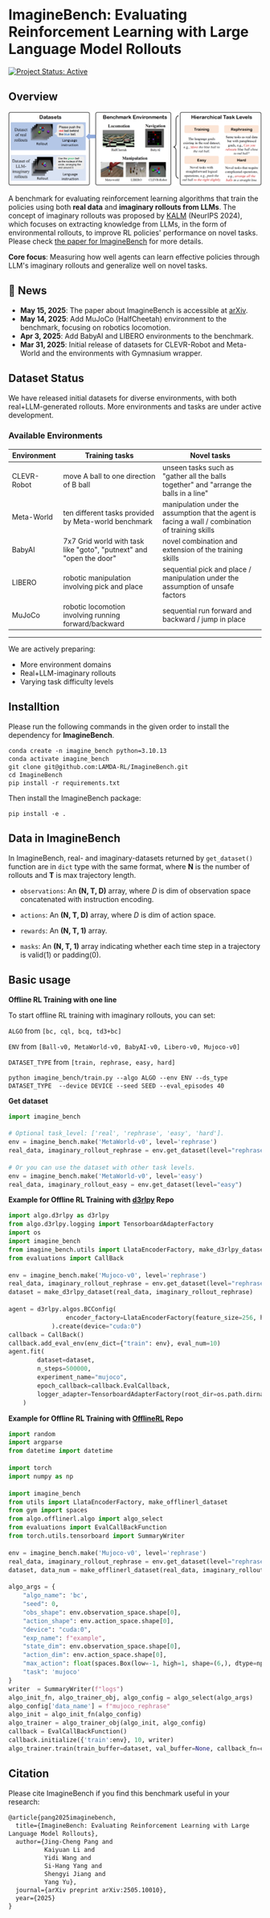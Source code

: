 <h1>ImagineBench: Evaluating Reinforcement Learning
with Large Language Model Rollouts</h1>

[![Project Status: Active](https://img.shields.io/badge/status-active-green)](https://github.com/LAMDA-RL/ImagineBench)

## Overview

![Overview of ImagineBench](./docs/overview.png)

A benchmark for evaluating reinforcement learning algorithms that train the policies using both **real data** and **imaginary rollouts from LLMs**. The concept of imaginary rollouts was proposed by [KALM](https://openreview.net/forum?id=tb1MlJCY5g) (NeurIPS 2024), which focuses on extracting knowledge from LLMs, in the form of environmental rollouts, to improve RL policies' performance on novel tasks. 
Please check [the paper for ImagineBench](https://arxiv.org/abs/2505.10010v1) for more details.

**Core focus**: Measuring how well agents can learn effective policies through LLM's imaginary rollouts and generalize well on novel tasks.


## 📢 News
- **May 15, 2025**: The paper about ImagineBench is accessible at [arXiv](https://arxiv.org/abs/2505.10010v1).
- **May 14, 2025**: Add MuJoCo (HalfCheetah) environment to the benchmark, focusing on robotics locomotion.
- **Apr 3, 2025**: Add BabyAI and LIBERO environments to the benchmark.
- **Mar 31, 2025**: Initial release of datasets for CLEVR-Robot and Meta-World and the environments with Gymnasium wrapper.


## Dataset Status


We have released initial datasets for diverse environments, with both real+LLM-generated rollouts.
More environments and tasks are under active development.

### Available Environments
| Environment | Training tasks                                                  | Novel tasks                                                                                        |
|-------------|-----------------------------------------------------------------|----------------------------------------------------------------------------------------------------|
| CLEVR-Robot | move A ball to one direction of B ball                          | unseen tasks such as "gather all the balls together" and "arrange the balls in a line"             |
| Meta-World  | ten different tasks provided by Meta-world benchmark            | manipulation under the assumption that the agent is facing a wall / combination of training skills |
| BabyAI      | 7x7 Grid world with task like "goto", "putnext" and "open the door" | novel combination and extension of the training skills                                             |
| LIBERO      | robotic manipulation involving pick and place                   | sequential pick and place / manipulation under the assumption of unsafe factors                    |
| MuJoCo      | robotic locomotion involving running forward/backward    | sequential run forward and backward / jump in place                                                |

---

We are actively preparing:

- More environment domains
- Real+LLM-imaginary rollouts
- Varying task difficulty levels

## Installtion

Please run the following commands in the given order to install the dependency for **ImagineBench**.

```
conda create -n imagine_bench python=3.10.13
conda activate imagine_bench
git clone git@github.com:LAMDA-RL/ImagineBench.git
cd ImagineBench
pip install -r requirements.txt
```
Then install the ImagineBench package:
```
pip install -e .
```
## Data in ImagineBench
In ImagineBench, real- and imaginary-datasets returned by `get_dataset()` function are in `dict` type with the same format, where **N** is the number of rollouts and **T** is max trajectory length.

- `observations`: An **(N, T, D)** array, where *D* is dim of observation space concatenated with instruction encoding.

- `actions`: An **(N, T, D)** array, where *D* is dim of action space.

- `rewards`: An **(N, T, 1)** array.

- `masks`: An **(N, T, 1)** array indicating whether each time step in a trajectory is valid(1) or padding(0).

## Basic usage

**Offline RL Training with one line**

To start offline RL training with imaginary rollouts, you can set:

`ALGO` from `[bc, cql, bcq, td3+bc]`

`ENV` from `[Ball-v0, MetaWorld-v0, BabyAI-v0, Libero-v0, Mujoco-v0]`

`DATASET_TYPE` from `[train, rephrase, easy, hard]`

```
python imagine_bench/train.py --algo ALGO --env ENV --ds_type DATASET_TYPE  --device DEVICE --seed SEED --eval_episodes 40
```

**Get dataset** 
```python
import imagine_bench

# Optional task_level: ['real', 'rephrase', 'easy', 'hard'].
env = imagine_bench.make('MetaWorld-v0', level='rephrase')
real_data, imaginary_rollout_rephrase = env.get_dataset(level="rephrase") 

# Or you can use the dataset with other task levels.
env = imagine_bench.make('MetaWorld-v0', level='easy')
real_data, imaginary_rollout_easy = env.get_dataset(level="easy")
```

**Example for Offline RL Training with [d3rlpy](https://github.com/takuseno/d3rlpy) Repo** 
```python
import algo.d3rlpy as d3rlpy
from algo.d3rlpy.logging import TensorboardAdapterFactory
import os
import imagine_bench
from imagine_bench.utils import LlataEncoderFactory, make_d3rlpy_dataset
from evaluations import CallBack

env = imagine_bench.make('Mujoco-v0', level='rephrase')
real_data, imaginary_rollout_rephrase = env.get_dataset(level="rephrase") 
dataset = make_d3rlpy_dataset(real_data, imaginary_rollout_rephrase)

agent = d3rlpy.algos.BCConfig(
                encoder_factory=LlataEncoderFactory(feature_size=256, hidden_size=256),
            ).create(device="cuda:0")
callback = CallBack()
callback.add_eval_env(env_dict={"train": env}, eval_num=10)
agent.fit(
        dataset=dataset,
        n_steps=500000,
        experiment_name="mujoco",
        epoch_callback=callback.EvalCallback,
        logger_adapter=TensorboardAdapterFactory(root_dir=os.path.dirname(os.path.dirname(os.path.abspath(__file__)))),
    )
```

**Example for Offline RL Training with [OfflineRL](https://github.com/polixir/OfflineRL) Repo** 
```python
import random
import argparse
from datetime import datetime

import torch
import numpy as np

import imagine_bench
from utils import LlataEncoderFactory, make_offlinerl_dataset
from gym import spaces
from algo.offlinerl.algo import algo_select
from evaluations import EvalCallBackFunction
from torch.utils.tensorboard import SummaryWriter

env = imagine_bench.make('Mujoco-v0', level='rephrase')
real_data, imaginary_rollout_rephrase = env.get_dataset(level="rephrase") 
dataset, data_num = make_offlinerl_dataset(real_data, imaginary_rollout_rephrase)

algo_args = {
    "algo_name": 'bc',
    "seed": 0,
    "obs_shape": env.observation_space.shape[0],
    "action_shape": env.action_space.shape[0],
    "device": "cuda:0",
    "exp_name": f"example",
    "state_dim": env.observation_space.shape[0],
    "action_dim": env.action_space.shape[0],
    "max_action": float(spaces.Box(low=-1, high=1, shape=(6,), dtype=np.float32).high[0]),
    "task": 'mujoco'
}
writer  = SummaryWriter(f"logs")
algo_init_fn, algo_trainer_obj, algo_config = algo_select(algo_args)
algo_config['data_name'] = f"mujoco_rephrase"
algo_init = algo_init_fn(algo_config)
algo_trainer = algo_trainer_obj(algo_init, algo_config)
callback = EvalCallBackFunction()
callback.initialize({'train':env}, 10, writer)
algo_trainer.train(train_buffer=dataset, val_buffer=None, callback_fn=callback)
```


## Citation

Please cite ImagineBench if you find this benchmark useful in your research:

```
@article{pang2025imaginebench,
  title={ImagineBench: Evaluating Reinforcement Learning with Large Language Model Rollouts},
  author={Jing-Cheng Pang and
          Kaiyuan Li and
          Yidi Wang and
          Si-Hang Yang and 
          Shengyi Jiang and 
          Yang Yu},
  journal={arXiv preprint arXiv:2505.10010},
  year={2025}
}
```